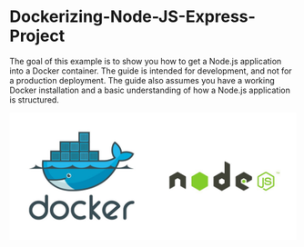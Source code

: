 # Dockerizing-Node-JS-Express-Project
The goal of this example is to show you how to get a Node.js application into a Docker container. The guide is intended for development, and not for a production deployment. The guide also assumes you have a working Docker installation and a basic understanding of how a Node.js application is structured.

<img src="https://raw.githubusercontent.com/soumyadip007/Dockerizing-Node-JS-Express-Project/master/flow1.jpeg" >
